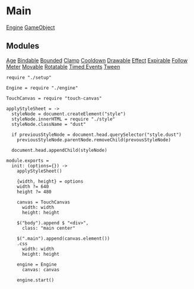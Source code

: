 Main
====

[Engine](./engine)
[GameObject](./game_object)

Modules
-------

[Age](./modules/age)
[Bindable](./modules/bindable)
[Bounded](./modules/bounded)
[Clamp](./modules/clamp)
[Cooldown](./modules/cooldown)
[Drawable](./modules/drawable)
[Effect](./modules/effect)
[Expirable](./modules/expirable)
[Follow](./modules/follow)
[Meter](./modules/meter)
[Movable](./modules/movable)
[Rotatable](./modules/rotatable)
[Timed Events](./modules/timed_events)
[Tween](./modules/tween)

    require "./setup"

    Engine = require "./engine"

    TouchCanvas = require "touch-canvas"

    applyStyleSheet = ->
      styleNode = document.createElement("style")
      styleNode.innerHTML = require "./style"
      styleNode.className = "dust"

      if previousStyleNode = document.head.querySelector("style.dust")
        previousStyleNode.parentNode.removeChild(prevousStyleNode)

      document.head.appendChild(styleNode)

    module.exports =
      init: (options={}) ->
        applyStyleSheet()

        {width, height} = options
        width ?= 640
        height ?= 480

        canvas = TouchCanvas
          width: width
          height: height

        $("body").append $ "<div>",
          class: "main center"

        $(".main").append(canvas.element())
        .css
          width: width
          height: height

        engine = Engine
          canvas: canvas

        engine.start()
